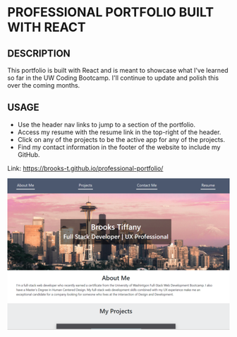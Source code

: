 # PROFESSIONAL PORTFOLIO BUILT WITH REACT

## DESCRIPTION 
This portfolio is built with React and is meant to showcase what I've learned so far in the UW Coding Bootcamp. I'll continue to update and polish this over the coming months.

## USAGE
- Use the header nav links to jump to a section of the portfolio.
- Access my resume with the resume link in the top-right of the header.
- Click on any of the projects to be the active app for any of the projects.
- Find my contact information in the footer of the website to include my GitHub.

Link: https://brooks-t.github.io/professional-portfolio/

![screenshot of my professional portfolio](./src/img/portfolio-screenshot.png)
